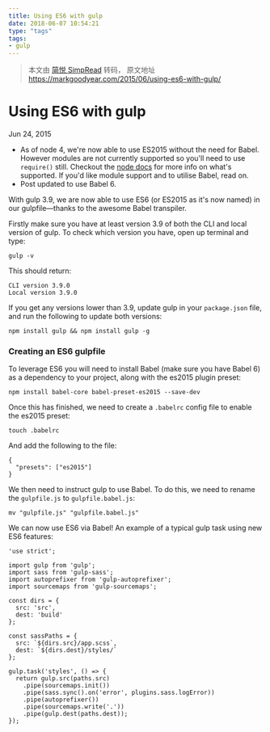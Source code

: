```yaml
---
title: Using ES6 with gulp
date: 2018-06-07 10:54:21
type: "tags"
tags:
- gulp
---
```


> 本文由 [简悦 SimpRead](http://ksria.com/simpread/) 转码， 原文地址 https://markgoodyear.com/2015/06/using-es6-with-gulp/

# Using ES6 with gulp

Jun 24, 2015

*   As of node 4, we're now able to use ES2015 without the need for Babel. However modules are not currently supported so you'll need to use `require()` still. Checkout the [node docs](https://nodejs.org/en/docs/es6/) for more info on what's supported. If you'd like module support and to utilise Babel, read on.
*   Post updated to use Babel 6.

With gulp 3.9, we are now able to use ES6 (or ES2015 as it's now named) in our gulpfile—thanks to the awesome Babel transpiler.
<!-- more -->

Firstly make sure you have at least version 3.9 of both the CLI and local version of gulp. To check which version you have, open up terminal and type:

```
gulp -v
```

This should return:

```
CLI version 3.9.0
Local version 3.9.0
```

If you get any versions lower than 3.9, update gulp in your `package.json` file, and run the following to update both versions:

```
npm install gulp && npm install gulp -g
```

### Creating an ES6 gulpfile

To leverage ES6 you will need to install Babel (make sure you have Babel 6) as a dependency to your project, along with the es2015 plugin preset:

```
npm install babel-core babel-preset-es2015 --save-dev
```

Once this has finished, we need to create a `.babelrc` config file to enable the es2015 preset:

```
touch .babelrc
```

And add the following to the file:

```
{
  "presets": ["es2015"]
}
```

We then need to instruct gulp to use Babel. To do this, we need to rename the `gulpfile.js` to `gulpfile.babel.js`:

```
mv "gulpfile.js" "gulpfile.babel.js"
```

We can now use ES6 via Babel! An example of a typical gulp task using new ES6 features:

```
'use strict';

import gulp from 'gulp';
import sass from 'gulp-sass';
import autoprefixer from 'gulp-autoprefixer';
import sourcemaps from 'gulp-sourcemaps';

const dirs = {
  src: 'src',
  dest: 'build'
};

const sassPaths = {
  src: `${dirs.src}/app.scss`,
  dest: `${dirs.dest}/styles/`
};

gulp.task('styles', () => {
  return gulp.src(paths.src)
    .pipe(sourcemaps.init())
    .pipe(sass.sync().on('error', plugins.sass.logError))
    .pipe(autoprefixer())
    .pipe(sourcemaps.write('.'))
    .pipe(gulp.dest(paths.dest));
});
```
